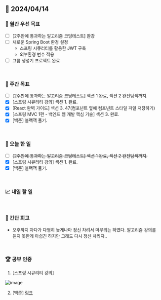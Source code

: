 ## 📅 2024/04/14

### 🚀 월간 우선 목표

- [ ] [2주만에 통과하는 알고리즘 코딩테스트] 완강
- [ ] 새로운 Spring Boot 환경 설정
  - 스프링 시큐리티를 활용한 JWT 구축
  - 외부환경 변수 적용
- [ ] 그룹 생성기 프로젝트 완료

<br />

### 👏 주간 목표

- [ ] [2주만에 통과하는 알고리즘 코딩테스트] 섹션 1 완료, 섹션 2 완전탐색까지.
- [x] [스프링 시큐리티 강의] 섹션 1. 완료.
- [x] [React 완벽 가이드] 섹션 3. 47(컴포넌트 옆에 컴포넌트 스타일 파일 저장하기)
- [x] [스프링 MVC 1편 - 백엔드 웹 개발 핵심 기술] 섹션 3. 완료.
- [x] [백준] 블랙잭 풀기.

<br />

### 💯 오늘 한 일

- [ ] ~~[2주만에 통과하는 알고리즘 코딩테스트] 섹션 1 완료, 섹션 2 완전탐색까지.~~
- [x] [스프링 시큐리티 강의] 섹션 1. 완료.
- [x] [백준] 블랙잭 풀기.

<br />

### 📈 내일 할 일

<br />

### 🤔 간단 회고

- 오후까지 자다가 다행히 늦게나마 정신 차려서 마무리는 하였다. 알고리즘 강의를 듣지 못한게 아쉽긴 하지만 그래도 다시 정신 차리자..

<br />

### 🏆 공부 인증

1. [스프링 시큐리티 강의]

![image](https://github.com/suld2495/TIL/assets/42727909/6a062b24-2cdb-4539-85e7-9a33f51c64e2)


2. [백준] [링크](https://github.com/suld2495/fridaycoffee/tree/main/%EB%B0%B1%EC%A4%80/Bronze/2798.%E2%80%85%EB%B8%94%EB%9E%99%EC%9E%AD)
